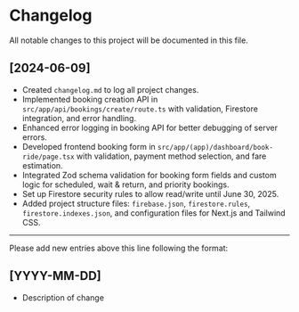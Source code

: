 # Changelog

All notable changes to this project will be documented in this file.

## [2024-06-09]
- Created `changelog.md` to log all project changes.
- Implemented booking creation API in `src/app/api/bookings/create/route.ts` with validation, Firestore integration, and error handling.
- Enhanced error logging in booking API for better debugging of server errors.
- Developed frontend booking form in `src/app/(app)/dashboard/book-ride/page.tsx` with validation, payment method selection, and fare estimation.
- Integrated Zod schema validation for booking form fields and custom logic for scheduled, wait & return, and priority bookings.
- Set up Firestore security rules to allow read/write until June 30, 2025.
- Added project structure files: `firebase.json`, `firestore.rules`, `firestore.indexes.json`, and configuration files for Next.js and Tailwind CSS.

---

Please add new entries above this line following the format:

## [YYYY-MM-DD]
- Description of change